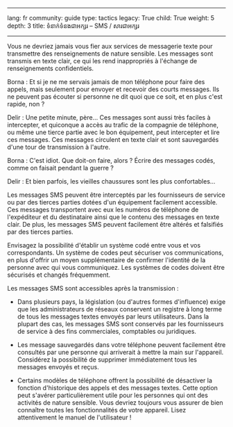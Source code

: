 

---

lang: fr
community: guide
type: tactics
legacy: True
child: True
weight: 5
depth: 3
title: ទំនាក់ទំនងជាអក្សរ – SMS / សារជាអក្សរ

---

Vous ne devriez jamais vous fier aux services de messagerie texte pour transmettre des renseignements de nature sensible. Les messages sont transmis en texte clair, ce qui les rend inappropriés à l'échange de renseignements confidentiels. 

<div class="background" markdown=1>
Borna : Et si je ne me servais jamais de mon téléphone pour faire des appels, mais seulement pour envoyer et recevoir des courts messages. Ils ne peuvent pas écouter si personne ne dit quoi que ce soit, et en plus c'est rapide, non ?

Delir : Une petite minute, père... Ces messages sont aussi très faciles à intercepter, et quiconque a accès au trafic de la compagnie de téléphone, ou même une tierce partie avec le bon équipement, peut intercepter et lire ces messages. Ces messages circulent en texte clair et sont sauvegardés d'une tour de transmission à l'autre.

Borna : C'est idiot. Que doit-on faire, alors ? Écrire des messages codés, comme on faisait pendant la guerre ?

Delir : Et bien parfois, les vieilles chaussures sont les plus confortables...

</div>

Les messages SMS peuvent être interceptés par les fournisseurs de service ou par des tierces parties dotées d'un équipement facilement accessible. Ces messages transportent avec eux les numéros de téléphone de l'expéditeur et du destinataire ainsi que le contenu des messages en texte clair. De plus, les messages SMS peuvent facilement être altérés et falsifiés par des tierces parties.

Envisagez la possibilité d'établir un système codé entre vous et vos correspondants. Un système de codes peut sécuriser vos communications, en plus d'offrir un moyen supplémentaire de confirmer l'identité de la personne avec qui vous communiquez. Les systèmes de codes doivent être sécurisés et changés fréquemment.

Les messages SMS sont accessibles après la transmission : 

* Dans plusieurs pays, la législation (ou d'autres formes d'influence) exige que les administrateurs de réseaux conservent un registre à long terme de tous les messages textes envoyés par leurs utilisateurs. Dans la plupart des cas, les messages SMS sont conservés par les fournisseurs de service à des fins commerciales, comptables ou juridiques.

* Les message sauvegardés dans votre téléphone peuvent facilement être consultés par une personne qui arriverait à mettre la main sur l'appareil. Considérez la possibilité de supprimer immédiatement tous les messages envoyés et reçus.

* Certains modèles de téléphone offrent la possibilité de désactiver la fonction d'historique des appels et des messages textes. Cette option peut s'avérer particulièrement utile pour les personnes qui ont des activités de nature sensible. Vous devriez toujours vous assurer de bien connaître toutes les fonctionnalités de votre appareil. Lisez attentivement le manuel de l'utilisateur !


